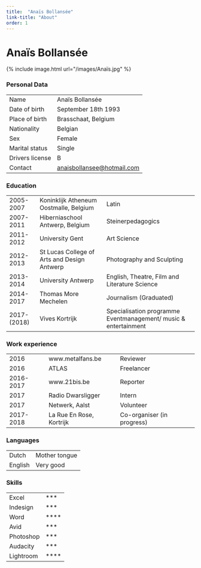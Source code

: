 ```yaml
---
title:  "Anaïs Bollansée"
link-title: "About"
order: 1
---
```


# Anaïs Bollansée

{% include image.html url="/images/Anaïs.jpg" %}

### Personal Data

<table>
	<tr>
		<td>Name</td>
		<td>Anaïs Bollansée</td>
	</tr>
	<tr>
		<td>Date of birth</td>
		<td>September 18th 1993</td>
	</tr>
	<tr>
		<td>Place of birth</td>
		<td>Brasschaat, Belgium</td>
	</tr>
	<tr>
		<td>Nationality</td>
		<td>Belgian</td>
	</tr>
	<tr>
		<td>Sex</td>
		<td>Female</td>
	</tr>
	<tr>
		<td>Marital status</td>
		<td>Single</td>
	</tr>
	<tr>
		<td>Drivers license</td>
		<td>B</td>
	</tr>
	<tr>
		<td>Contact</td>
		<td><a href="mailto:anaisbollansee@hotmail.com">anaisbollansee@hotmail.com</a></td>
	</tr>
</table>


### Education

<table>
	<tr>
		<td>2005-2007</td>
		<td>Koninklijk Atheneum Oostmalle, 		Belgium</td>
		<td>Latin</td>
	</tr>
	<tr>
		<td>2007-2011</td>
		<td>Hiberniaschool Antwerp, Belgium</td>
		<td>Steinerpedagogics</td>
	</tr>
	<tr>
		<td>2011-2012</td>
		<td>University Gent</td>
		<td>Art Science</td>
	</tr>
	<tr>
		<td>2012-2013</td>
		<td>St Lucas College of Arts and Design 		Antwerp</td>
		<td>Photography and Sculpting</td>
	</tr>
	<tr>
		<td>2013-2014</td>
		<td>University Antwerp</td>
		<td>English, Theatre, Film and 			Literature Science</td>
	</tr>
	<tr>
		<td>2014-2017</td>
		<td>Thomas More Mechelen</td>
		<td>Journalism (Graduated)</td>
	</tr>
	<tr>
		<td>2017-(2018)</td>
		<td>Vives Kortrijk</td>
		<td>Specialisation programme 				Eventmanagement/ music & 				entertainment</td>
	</tr>
</table>


 

### Work experience

<table>
	<tr>
		<td>2016</td>
		<td>www.metalfans.be</td>
		<td>Reviewer</td>
	</tr>
	<tr>
		<td>2016</td>
		<td>ATLAS</td>
		<td>Freelancer</td>
	</tr>
	<tr>
		<td>2016-2017</td>
		<td>www.21bis.be</td>
		<td>Reporter</td>
	</tr>
	<tr>
		<td>2017</td>
		<td>Radio Dwarsligger</td>
		<td>Intern</td>
	</tr>
	<tr>
		<td>2017</td>
		<td>Netwerk, Aalst</td>
		<td>Volunteer</td>
	</tr>
	<tr>
		<td>2017-2018</td>
		<td>La Rue En Rose, Kortrijk</td>
		<td>Co-organiser (in progress)</td>
	</tr>
</table>

### Languages

<table>
	<tr>
		<td>Dutch</td>
		<td>Mother tongue</td>
	</tr>
	<tr>
		<td>English</td>
		<td>Very good</td>
	</tr>
</table>
### Skills

<table>
	<tr>
		<td>Excel</td>
		<td>***</td>
	</tr>
	<tr>
		<td>Indesign</td>
		<td>***</td>
	</tr>
	<tr>
		<td>Word</td>
		<td>****</td>
	</tr>
	<tr>
		<td>Avid</td>
		<td>***</td>
	</tr>
	<tr>
		<td>Photoshop</td>
		<td>***</td>
	</tr>
	<tr>
		<td>Audacity</td>
		<td>***</td>
	</tr>
	<tr>
		<td>Lightroom</td>
		<td>****</td>
	</tr>
</table>
